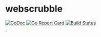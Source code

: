 # webscrubble

[![GoDoc](https://godoc.org/github.com/mandykoh/webscrubble?status.svg)](https://godoc.org/github.com/mandykoh/webscrubble)
[![Go Report Card](https://goreportcard.com/badge/github.com/mandykoh/webscrubble)](https://goreportcard.com/report/github.com/mandykoh/webscrubble)
[![Build Status](https://travis-ci.org/mandykoh/webscrubble.svg?branch=master)](https://travis-ci.org/mandykoh/webscrubble)

`
